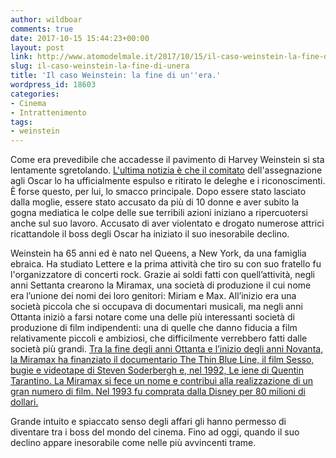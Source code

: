 ```yaml
---
author: wildboar
comments: true
date: 2017-10-15 15:44:23+00:00
layout: post
link: http://www.atomodelmale.it/2017/10/15/il-caso-weinstein-la-fine-di-unera/
slug: il-caso-weinstein-la-fine-di-unera
title: 'Il caso Weinstein: la fine di un''era.'
wordpress_id: 18603
categories:
- Cinema
- Intrattenimento
tags:
- weinstein
---
```


Come era prevedibile che accadesse il pavimento di Harvey Weinstein si sta lentamente sgretolando.
[L'ultima notizia è che il comitato](http://www.repubblica.it/spettacoli/people/2017/10/15/news/scandalo_weinstein-178346162/) dell'assegnazione agli Oscar lo ha ufficialmente espulso e ritirato le deleghe e i riconoscimenti. È forse questo, per lui, lo smacco principale. Dopo essere stato lasciato dalla moglie, essere stato accusato da più di 10 donne e aver subito la gogna mediatica le colpe delle sue terribili azioni iniziano a ripercuotersi anche sul suo lavoro.
Accusato di aver violentato e drogato numerose attrici ricattandole il boss degli Oscar ha iniziato il suo inesorabile declino.

Weinstein ha 65 anni ed è nato nel Queens, a New York, da una famiglia ebraica. Ha studiato Lettere e la prima attività che tiro su con suo fratello fu l'organizzatore di concerti rock. Grazie ai soldi fatti con quell’attività, negli anni Settanta crearono la Miramax, una società di produzione il cui nome era l’unione dei nomi dei loro genitori: Miriam e Max. All’inizio era una società piccola che si occupava di documentari musicali, ma negli anni Ottanta iniziò a farsi notare come una delle più interessanti società di produzione di film indipendenti: una di quelle che danno fiducia a film relativamente piccoli e ambiziosi, che difficilmente verrebbero fatti dalle società più grandi.
[Tra la fine degli anni Ottanta e l’inizio degli anni Novanta, la Miramax ha finanziato il documentario The Thin Blue Line, il film Sesso, bugie e videotape di Steven Soderbergh e, nel 1992, Le iene di Quentin Tarantino. La Miramax si fece un nome e contribuì alla realizzazione di un gran numero di film. Nel 1993 fu comprata dalla Disney per 80 milioni di dollari.](http://www.ilpost.it/2017/10/14/harvey-weinstein/)

Grande intuito e spiaccato senso degli affari gli hanno permesso di diventare tra i boss del mondo del cinema. Fino ad oggi, quando il suo declino appare inesorabile come nelle più avvincenti trame.
